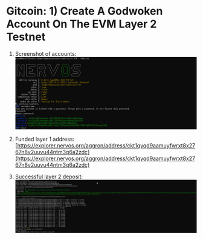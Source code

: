 # Gitcoin: 1) Create A Godwoken Account On The EVM Layer 2 Testnet

1. Screenshot of accounts:
![pic](https://github.com/fsy412/Nervos-Gitcoin-Hackathon/blob/main/task_1/accounts.png?raw=true)

2. Funded layer 1 address:
[https://explorer.nervos.org/aggron/address/ckt1qyqd9aamuyfwrxt8x2767n8v2uuvu44ntm3q6a2zdc](https://explorer.nervos.org/aggron/address/ckt1qyqd9aamuyfwrxt8x2767n8v2uuvu44ntm3q6a2zdc)

3. Successful layer 2 deposit:
![pic](https://github.com/fsy412/Nervos-Gitcoin-Hackathon/blob/main/task_1/layer2_deposit.png?raw=true)